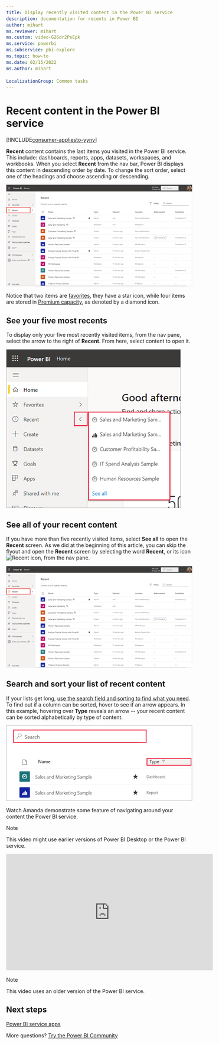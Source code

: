 ```yaml
---
title: Display recently visited content in the Power BI service
description: documentation for recents in Power BI
author: mihart
ms.reviewer: mihart
ms.custom: video-G26dr2PsEpk
ms.service: powerbi
ms.subservice: pbi-explore
ms.topic: how-to
ms.date: 02/15/2022
ms.author: mihart

LocalizationGroup: Common tasks
---
```

# **Recent** content in the Power BI service

[!INCLUDE[consumer-appliesto-yyny](../includes/consumer-appliesto-yyny.md)]

**Recent** content contains the last items you visited in the Power BI service. This include: dashboards, reports, apps, datasets, workspaces, and workbooks. When you select **Recent** from the nav bar, Power BI displays this content in descending order by date.  To change the sort order, select one of the headings and choose ascending or descending.


![Screenshot of Power BI service recent content window.](./media/end-user-recent/power-bi-recents.png)

Notice that two items are [favorites](end-user-favorite.md), they have a star icon, while four items are stored in [Premium capacity](end-user-license.md), as denoted by a diamond icon.

## See your five most recents

To display only your five most recently visited items, from the nav pane, select the arrow to the right of **Recent**.  From here, select content to open it. 

![Recent content flyout](./media/end-user-recent/power-bi-recent-fly-out.png)

## See all of your recent content

If you have more than five recently visited items, select **See all** to open the **Recent** screen. As we did at the beginning of this article, you can skip the flyout and open the **Recent** screen by selecting the word **Recent**, or its icon ![Recent icon](./media/end-user-recent/power-bi-icon.png), from the nav pane.

![Screenshot of displaying all recent content list in the Power BI service.](./media/end-user-recent/power-bi-recents.png)


## Search and sort your list of recent content

If your lists get long, [use the search field and sorting to find what you need](end-user-search-sort.md). To find out if a column can be sorted, hover to see if an arrow appears. In this example, hovering over **Type** reveals an arrow -- your recent content can be sorted alphabetically by type of content. 

![Screenshot showing both the Search field and the sort arrow](./media/end-user-recent/power-bi-recent-sort-search.png)

Watch Amanda demonstrate some feature of navigating around your content the Power BI service.

> [!NOTE]  
> This video might use earlier versions of Power BI Desktop or the Power BI service.

<iframe width="560" height="315" src="https://www.youtube.com/embed/G26dr2PsEpk" frameborder="0" allowfullscreen></iframe>

> [!NOTE]
> This video uses an older version of the Power BI service.

<!--
## Actions available from the **Recent** content list
The actions available to you will depend on the settings assigned by the content *designer*. Some of your options may include:
* Select the star icon to [favorite a dashboard, report, or app](end-user-favorite.md) ![star icon](./media/end-user-shared-with-me/power-bi-star-icon.png).
* Some dashboards and reports can be re-shared  ![share icon](./media/end-user-shared-with-me/power-bi-share-icon-new.png).
* [Open the report in Excel](/power-bi/visuals/power-bi-visualization-export-data) ![export to Excel icon](./media/end-user-shared-with-me/power-bi-excel.png) 
* [View insights](end-user-insights.md) that Power BI finds in the data ![insights icon](./media/end-user-shared-with-me/power-bi-insights.png). -->

## Next steps
[Power BI service apps](end-user-apps.md)

More questions? [Try the Power BI Community](https://community.powerbi.com/)